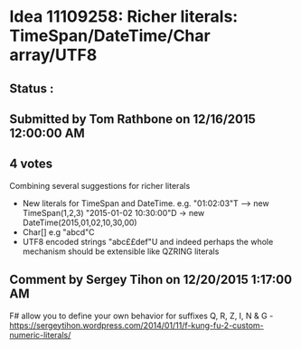 # Idea 11109258: Richer literals: TimeSpan/DateTime/Char array/UTF8 #

## Status : 

## Submitted by Tom Rathbone on 12/16/2015 12:00:00 AM

## 4 votes

Combining several suggestions for richer literals
- New literals for TimeSpan and DateTime. e.g.
"01:02:03"T --> new TimeSpan(1,2,3)
"2015-01-02 10:30:00"D -> new DateTime(2015,01,02,10,30,00)
- Char[] e.g
"abcd"C
- UTF8 encoded strings "abc££def"U
and indeed perhaps the whole mechanism should be extensible like QZRING literals




## Comment by Sergey Tihon on 12/20/2015 1:17:00 AM

F# allow you to define your own behavior for suffixes Q, R, Z, I, N & G - https://sergeytihon.wordpress.com/2014/01/11/f-kung-fu-2-custom-numeric-literals/

